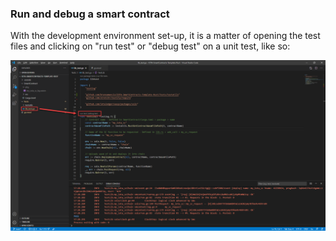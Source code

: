 ### Run and debug a smart contract

With the development environment set-up, it is a matter of opening the test files and clicking on "run test" or "debug test" on a unit test, like so:

![Run and Debug unit tests](VSCode-TemplateView-Run-AndDebug.png)

